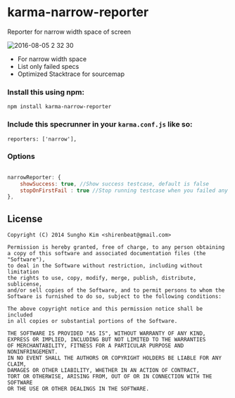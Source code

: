 karma-narrow-reporter
=====================

Reporter for narrow width space of screen

![2016-08-05 2 32 30](https://cloud.githubusercontent.com/assets/389021/17427254/0ff51df8-5b1a-11e6-89a8-49917fc3c8d9.png)

* For narrow width space
* List only failed specs
* Optimized Stacktrace for sourcemap

### Install this using npm:

    npm install karma-narrow-reporter

### Include this specrunner in your `karma.conf.js` like so:

    reporters: ['narrow'],

### Options


``` javascript

narrowReporter: {
    showSuccess: true, //Show success testcase, default is false
    stopOnFirstFail : true //Stop running testcase when you failed any testcase, default is false
},

```



License
-------
    Copyright (C) 2014 Sungho Kim <shirenbeat@gmail.com>

    Permission is hereby granted, free of charge, to any person obtaining
    a copy of this software and associated documentation files (the "Software"),
    to deal in the Software without restriction, including without limitation
    the rights to use, copy, modify, merge, publish, distribute, sublicense,
    and/or sell copies of the Software, and to permit persons to whom the
    Software is furnished to do so, subject to the following conditions:

    The above copyright notice and this permission notice shall be included
    in all copies or substantial portions of the Software.

    THE SOFTWARE IS PROVIDED "AS IS", WITHOUT WARRANTY OF ANY KIND,
    EXPRESS OR IMPLIED, INCLUDING BUT NOT LIMITED TO THE WARRANTIES
    OF MERCHANTABILITY, FITNESS FOR A PARTICULAR PURPOSE AND NONINFRINGEMENT.
    IN NO EVENT SHALL THE AUTHORS OR COPYRIGHT HOLDERS BE LIABLE FOR ANY CLAIM,
    DAMAGES OR OTHER LIABILITY, WHETHER IN AN ACTION OF CONTRACT,
    TORT OR OTHERWISE, ARISING FROM, OUT OF OR IN CONNECTION WITH THE SOFTWARE
    OR THE USE OR OTHER DEALINGS IN THE SOFTWARE.
